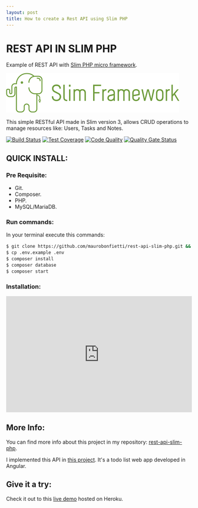 ```yaml
---
layout: post
title: How to create a Rest API using Slim PHP
---
```


# REST API IN SLIM PHP

Example of REST API with [Slim PHP micro framework](http://www.slimframework.com).

![alt text](/extras/img/slim-logo.png "Slim PHP micro framework")

This simple RESTful API made in Slim version 3, allows CRUD operations to manage resources like: Users, Tasks and Notes.

[![Build Status](https://travis-ci.org/maurobonfietti/rest-api-slim-php.svg?branch=master)](https://travis-ci.org/maurobonfietti/rest-api-slim-php)
[![Test Coverage](https://codeclimate.com/github/maurobonfietti/api-rest-slimphp/badges/coverage.svg)](https://codeclimate.com/github/maurobonfietti/api-rest-slimphp/coverage)
[![Code Quality](https://scrutinizer-ci.com/g/maurobonfietti/api-rest-slimphp/badges/quality-score.png?b=master)](https://scrutinizer-ci.com/g/maurobonfietti/api-rest-slimphp/?branch=master)
[![Quality Gate Status](https://sonarcloud.io/api/project_badges/measure?project=maurobonfietti_rest-api-slim-php&metric=alert_status)](https://sonarcloud.io/dashboard?id=maurobonfietti_rest-api-slim-php)


## QUICK INSTALL:

### Pre Requisite:

- Git.
- Composer.
- PHP.
- MySQL/MariaDB.

### Run commands:

In your terminal execute this commands:

```bash
$ git clone https://github.com/maurobonfietti/rest-api-slim-php.git && cd rest-api-slim-php
$ cp .env.example .env
$ composer install
$ composer database
$ composer start
```

### Installation:

<div style="position: relative; padding-bottom: 62.5%; height: 0;"><iframe src="https://www.loom.com/embed/7a6c923fbfdd46368bd6c018c58c1e6c" frameborder="0" webkitallowfullscreen mozallowfullscreen allowfullscreen style="position: absolute; top: 0; left: 0; width: 100%; height: 100%;"></iframe></div>


## More Info:

You can find more info about this project in my repository: [rest-api-slim-php](https://github.com/maurobonfietti/rest-api-slim-php).

I implemented this API in [this project](https://github.com/maurobonfietti/rest-api-slim-php-web-app). It's a todo list web app developed in Angular.


## Give it a try:

Check it out to this [live demo](http://bit.ly/2DdwKkd) hosted on Heroku.
